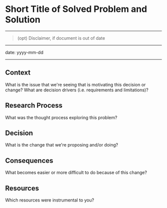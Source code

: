 # Short Title of Solved Problem and Solution

---

> (opt) Disclaimer, if document is out of date

---

date: yyyy-mm-dd

---

## Context

What is the issue that we're seeing that is motivating this decision or change? What are decision drivers (i.e. requirements and limitations)?

## Research Process

What was the thought process exploring this problem?

## Decision

What is the change that we're proposing and/or doing?

## Consequences

What becomes easier or more difficult to do because of this change?

## Resources

Which resources were instrumental to you?

